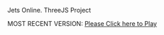 Jets Online. ThreeJS Project

MOST RECENT VERSION: [Please Click here to Play](https://rawcdn.githack.com/alperenbutun/jets-online/de5b55d/index.html)
